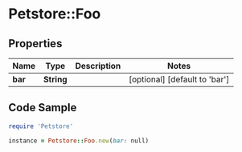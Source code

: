 # Petstore::Foo

## Properties

Name | Type | Description | Notes
------------ | ------------- | ------------- | -------------
**bar** | **String** |  | [optional] [default to &#39;bar&#39;]

## Code Sample

```ruby
require 'Petstore'

instance = Petstore::Foo.new(bar: null)
```



